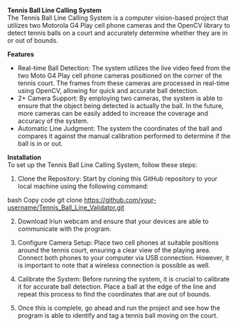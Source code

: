 **Tennis Ball Line Calling System** <br>
The Tennis Ball Line Calling System is a computer vision-based project that utilizes two Motorola G4 Play cell phone cameras and the OpenCV library to detect tennis balls on a court and accurately determine whether they are in or out of bounds. 

**Features**
- Real-time Ball Detection: The system utilizes the live video feed from the two Moto G4 Play cell phone cameras positioned on the corner of the tennis court. The frames from these cameras are processed in real-time using OpenCV, allowing for quick and accurate ball detection.
- 2+ Camera Support: By employing two cameras, the system is able to ensure that the object being detected is actually the ball. In the future, more cameras can be easily added to increase the coverage and accuracy of the system.
- Automatic Line Judgment: The system the coordinates of the ball and compares it against the manual calibration performed to determine if the ball is in or out. 

**Installation** <br>
To set up the Tennis Ball Line Calling System, follow these steps:

1. Clone the Repository: Start by cloning this GitHub repository to your local machine using the following command:

bash
Copy code
git clone https://github.com/your-username/Tennis_Ball_Line_Validator.git

2. Download Iriun webcam and ensure that your devices are able to communicate with the program. 

3. Configure Camera Setup: Place two cell phones at suitable positions around the tennis court, ensuring a clear view of the playing area. Connect both phones to your computer via USB connection. However, it is important to note that a wireless connection is possible as well. 

4. Calibrate the System: Before running the system, it is crucial to calibrate it for accurate ball detection. Place a ball at the edge of the line and repeat this process to find the coordinates that are out of bounds.

5. Once this is complete, go ahead and run the project and see how the program is able to identify and tag a tennis ball moving on the court.
